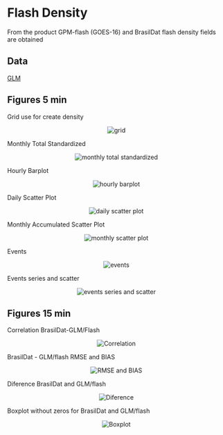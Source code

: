# Flash Density
From the product GPM-flash (GOES-16) and BrasilDat flash density fields are obtained

Data
---
[GLM](https://ghrc.nsstc.nasa.gov/lightning/overview_glm.html)

Figures 5 min
----
Grid use for create density
<div align="center">
  <img src="https://raw.githubusercontent.com/mhacarthur/Flash-density/main/images/BrasilDat_grid_region.png" alt="grid" />
</div>

Monthly Total Standardized
<div align="center">
  <img src="https://raw.githubusercontent.com/mhacarthur/Flash-density/main/images/GLM_Brasildat_Total_mes_estandarizado.jpeg" alt="monthly total standardized" />
</div>

Hourly Barplot 
<div align="center">
  <img src="https://raw.githubusercontent.com/mhacarthur/Flash-density/main/images/GLM_Brasildat_barplot_notitle.jpeg" alt="hourly barplot" />
</div>

Daily Scatter Plot
<div align="center">
  <img src="https://raw.githubusercontent.com/mhacarthur/Flash-density/main/images/Scatter_GLM_BrasilDat_month.png" alt="daily scatter plot" />
</div>

Monthly Accumulated Scatter Plot
<div align="center">
  <img src="https://raw.githubusercontent.com/mhacarthur/Flash-density/main/images/Scatter_GLM_BrasilDat_month_accum.png" alt="monthly scatter plot" />
</div>

Events
<div align="center">
  <img src="https://raw.githubusercontent.com/mhacarthur/Flash-density/main/images/GLM_Brasildat_SerieT.jpeg" alt="events" />
</div>

Events series and scatter
<div align="center">
  <img src="https://raw.githubusercontent.com/mhacarthur/Flash-density/main/images/GLM_Brasildat_eventos.jpeg" alt="events series and scatter" />
</div>

Figures 15 min
----
Correlation BrasilDat-GLM/Flash
<div align="center">
  <img src="https://raw.githubusercontent.com/mhacarthur/Flash-density/main/images/GLM_Brasildat_15min_Corr.png" alt="Correlation" />
</div>

BrasilDat - GLM/flash RMSE and BIAS
<div align="center">
  <img src="https://raw.githubusercontent.com/mhacarthur/Flash-density/main/images/GLM_Brasildat_15min_RMSE_BIAS.png" alt="RMSE and BIAS" />
</div>

Diference BrasilDat and GLM/flash
<div align="center">
  <img src="https://raw.githubusercontent.com/mhacarthur/Flash-density/main/images/GLM_Brasildat_15min_diff.png" alt="Diference" />
</div>

Boxplot without zeros for BrasilDat and GLM/flash
<div align="center">
  <img src="https://raw.githubusercontent.com/mhacarthur/Flash-density/main/images/GLM_Brasildat_15min_boxplot.png" alt="Boxplot" />
</div>
